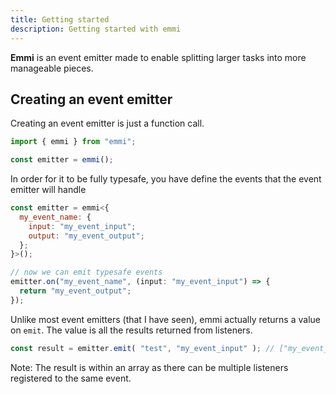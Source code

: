 ```yaml
---
title: Getting started
description: Getting started with emmi
---
```


**Emmi** is an event emitter made to enable splitting larger tasks into more manageable pieces.

## Creating an event emitter

Creating an event emitter is just a function call.

```js
import { emmi } from "emmi";

const emitter = emmi();
```

In order for it to be fully typesafe, you have define the events that the event emitter will handle

```js
const emitter = emmi<{
  my_event_name: {
    input: "my_event_input";
    output: "my_event_output";
  };
}>();

// now we can emit typesafe events
emitter.on("my_event_name", (input: "my_event_input") => {
  return "my_event_output";
});
```

Unlike most event emitters (that I have seen), emmi actually returns a value on `emit`. The value is all the results returned from listeners.

```js
const result = emitter.emit( "test", "my_event_input" ); // ["my_event_output"]
```

Note: The result is within an array as there can be multiple listeners registered to the same event.
